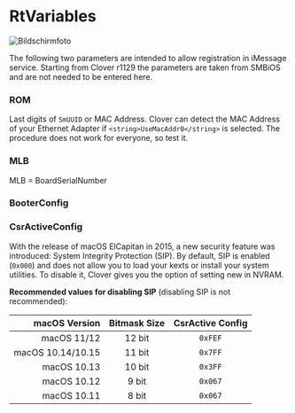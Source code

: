 # RtVariables
![Bildschirmfoto](https://user-images.githubusercontent.com/76865553/136670696-06e204ac-7eb5-4798-94f0-daf05805d1f6.png)

The following two parameters are intended to allow registration in iMessage service.
Starting from Clover r1129 the parameters are taken from SMBiOS and are not needed to be entered here.

### ROM
Last digits of `SmUUID` or MAC Address. Clover can detect the MAC Address of your Ethernet Adapter if `<string>UseMacAddr0</string>` is selected. The procedure does not work for everyone, so test it.

### MLB
MLB = BoardSerialNumber

### BooterConfig

### CsrActiveConfig
With the release of macOS ElCapitan in 2015, a new security feature was introduced: System Integrity Protection (SIP). By default, SIP is enabled (`0x000`) and does not allow you to load your kexts or install your system utilities. To disable it, Clover gives you the option of setting new in NVRAM.

**Recommended values for disabling SIP** (disabling SIP is not recommended):

| macOS Version     | Bitmask Size | CsrActive Config |
|------------------:|:------------:|:----------------:|
| macOS 11/12			  | 12 bit       |          `0xFEF` |
| macOS 10.14/10.15 | 11 bit       |          `0x7FF` |
| macOS 10.13       | 10 bit       |          `0x3FF` |
| macOS 10.12       | 9 bit        |          `0x067` |
| macOS 10.11       | 8 bit        |          `0x067` |
